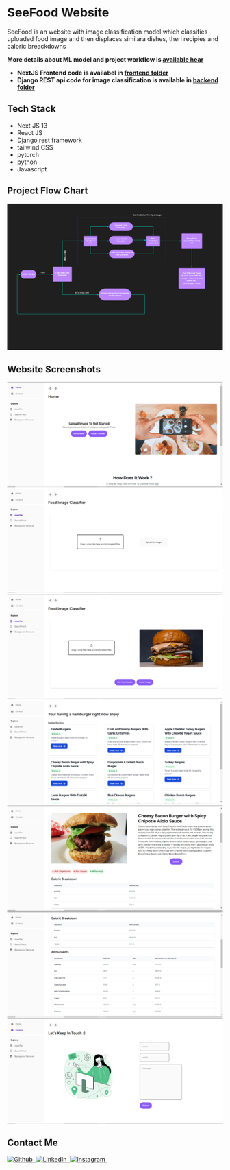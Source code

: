 # SeeFood Website
SeeFood is an website with image classification model which classifies uploaded food image and then displaces similara dishes, theri recipies and caloric breackdowns

**More details about ML model and project workflow is [available hear](https://github.com/vishalrk1/SeeFood)**

- **NextJS Frontend code is availabel in [frontend folder](https://github.com/vishalrk1/SeeFood-Website/tree/master/frontend)**
- **Django REST api code for image classification is available in [backend folder](https://github.com/vishalrk1/SeeFood-Website/tree/master/backend)**

## Tech Stack
- Next JS 13
- React JS
- Django rest framework
- tailwind CSS
- pytorch
- python
- Javascript

## Project Flow Chart

<img src="./screenshots/FlowChart.jpeg" width="700px"></img>

## Website Screenshots

![](screenshots/img-1.png)
![](screenshots/img-2.png)
![](screenshots/img-3.png)
![](screenshots/img-4.png)
![](screenshots/img-5.png)
![](screenshots/img-6.png)
![](screenshots/img-7.png)

## Contact Me

<p align="start">
    <a href="https://github.com/vishalrk1" target="_blank">
        <img alt="Github" src="https://img.shields.io/badge/Github-%23F37626.svg?style=for-the-badge&logo=github&logoColor=white" />&nbsp;
    </a>
    <a href="https://www.linkedin.com/in/vishal-karangale-126492216/" target="_blank">
        <img alt="LinkedIn" src="https://img.shields.io/badge/LinkedIn-%23F37626.svg?style=for-the-badge&logo=linkedin&logoColor=white" />&nbsp;
    </a>
     <a href="https://www.instagram.com/vishal_rk1/" target="_blank">
       <img alt="Instagram" src="https://img.shields.io/badge/Instagram-%23F37626.svg?style=for-the-badge&logo=instagram&logoColor=white" />&nbsp;
    </a>
</p>

